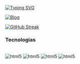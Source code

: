 [![Typing SVG](https://readme-typing-svg.demolab.com?font=VT323&size=35&pause=1000&width=435&lines=Hello%2C+world!+My+name+is+Marlon;I'm+25+years+old;I'm+from+Brazil)](https://git.io/typing-svg)

[![Blog](https://img.shields.io/badge/LinkedIn-0077B5?style=for-the-badge&logo=linkedin&logoColor=white)](https://www.linkedin.com/in/marlon-santos-1b22a8312/)

[![GitHub Streak](https://github-readme-streak-stats.herokuapp.com?user=marlonsantosdevp&theme=transparent&locale=pt_BR)](https://git.io/streak-stats)

### Tecnologias

<div style="display: inline_block"><br>
    <img src="https://img.shields.io/badge/HTML5-E34F26?style=for-the-badge&logo=html5&logoColor=white" alt="html5" align="center">
    <img src="https://img.shields.io/badge/CSS3-1572B6?style=for-the-badge&logo=css3&logoColor=white" alt="html5" align="center">
    <img src="https://img.shields.io/badge/JavaScript-F7DF1E?style=for-the-badge&logo=javascript&logoColor=black" alt="html5" align="center">
    <img src="https://img.shields.io/badge/Node.js-43853D?style=for-the-badge&logo=node.js&logoColor=white" alt="html5" align="center">    
</div>

